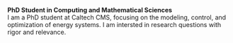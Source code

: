 <b>PhD Student in Computing and Mathematical Sciences</b>
<br>
I am a PhD student at Caltech CMS, focusing on the modeling, control, and optimization of energy systems. I am intersted in research questions with rigor and relevance.
